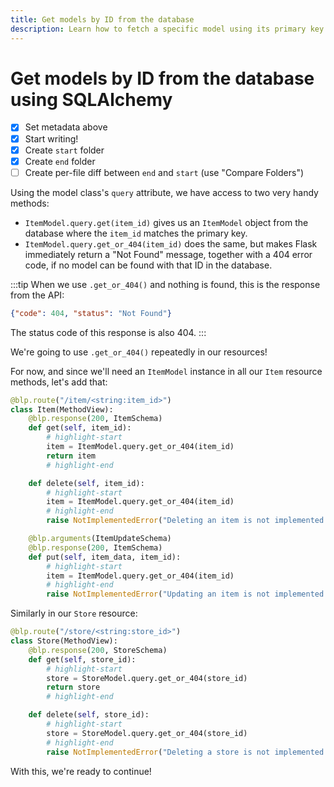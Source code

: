 ```yaml
---
title: Get models by ID from the database
description: Learn how to fetch a specific model using its primary key column, and how to return a 404 page if it isn't found.
---
```


# Get models by ID from the database using SQLAlchemy

- [x] Set metadata above
- [x] Start writing!
- [x] Create `start` folder
- [x] Create `end` folder
- [ ] Create per-file diff between `end` and `start` (use "Compare Folders")

Using the model class's `query` attribute, we have access to two very handy methods:

- `ItemModel.query.get(item_id)` gives us an `ItemModel` object from the database where the `item_id` matches the primary key.
- `ItemModel.query.get_or_404(item_id)` does the same, but makes Flask immediately return a "Not Found" message, together with a 404 error code, if no model can be found with that ID in the database.

:::tip
When we use `.get_or_404()` and nothing is found, this is the response from the API:

```json
{"code": 404, "status": "Not Found"}
```

The status code of this response is also 404.
:::

We're going to use `.get_or_404()` repeatedly in our resources!

For now, and since we'll need an `ItemModel` instance in all our `Item` resource methods, let's add that:

```python title="resources/item.py"
@blp.route("/item/<string:item_id>")
class Item(MethodView):
    @blp.response(200, ItemSchema)
    def get(self, item_id):
        # highlight-start
        item = ItemModel.query.get_or_404(item_id)
        return item
        # highlight-end

    def delete(self, item_id):
        # highlight-start
        item = ItemModel.query.get_or_404(item_id)
        # highlight-end
        raise NotImplementedError("Deleting an item is not implemented.")

    @blp.arguments(ItemUpdateSchema)
    @blp.response(200, ItemSchema)
    def put(self, item_data, item_id):
        # highlight-start
        item = ItemModel.query.get_or_404(item_id)
        # highlight-end
        raise NotImplementedError("Updating an item is not implemented.")
```

Similarly in our `Store` resource:

```python title="resources/store.py"
@blp.route("/store/<string:store_id>")
class Store(MethodView):
    @blp.response(200, StoreSchema)
    def get(self, store_id):
        # highlight-start
        store = StoreModel.query.get_or_404(store_id)
        return store
        # highlight-end

    def delete(self, store_id):
        # highlight-start
        store = StoreModel.query.get_or_404(store_id)
        # highlight-end
        raise NotImplementedError("Deleting a store is not implemented.")
```

With this, we're ready to continue!